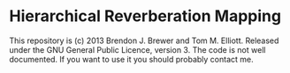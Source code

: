 Hierarchical Reverberation Mapping
==================================

This repository is (c) 2013 Brendon J. Brewer and Tom M. Elliott.
Released under the GNU General Public Licence, version 3.
The code is not well documented. If you want to use it you should probably
contact me.

